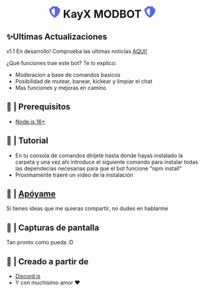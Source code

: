 <h1 align="center"><img src="./logo/logo.gif" width="30px"> KayX MODBOT <img src="./logo/logo.gif" width="30px"></h1>

## ✨Ultimas Actualizaciones

v1.1 En desarrollo! Comprueba las ultimas noticias [AQUI!](https://github.com/KayXSC)

¿Qué funciones trae este bot? Te lo explico:
- Moderacion a base de comandos basicos
- Posibilidad de mutear, banear, kickear y limpiar el chat
- Mas funciones y mejoras en camino

## 🚧 | Prerequisitos

- [Node.js 16+](https://nodejs.org/en/download/)

## 📝 | Tutorial
- En tu consola de comandos dirijete hasta donde hayas instalado la carpeta y una vez ahi introduce el siguiente comando para instalar todas las dependecias necesarias para que el bot funcione "npm install"
- Proximamente traeré un video de la instalación

## 📝 | [Apóyame](https://discord.gg/S9TH3pFCx3)

Si tienes ideas que me quieras compartir, no dudes en hablarme

## 📸 | Capturas de pantalla

Tan pronto como pueda :D

## 🌟 | Creado a partir de

- [Discord.js](https://discord.js.org/)
- Y con muchisimo amor ❤️
